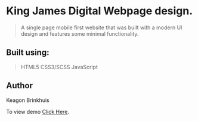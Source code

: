 # King James Digital Webpage design.

> A single page mobile first website that was built with a modern UI design and features some minimal functionality.

## Built using:

>HTML5
>CSS3/SCSS
>JavaScript

## Author

Keagon Brinkhuis

To view demo [Click Here](https://keagon98.github.io/King-J-Front-End-Test.io/).